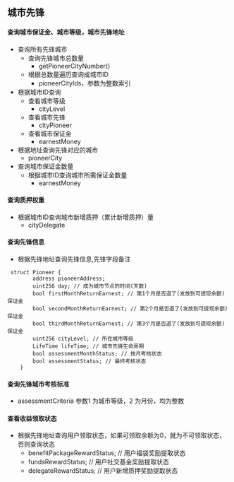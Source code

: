 ## 城市先锋

#### 查询城市保证金、城市等级，城市先锋地址

- 查询所有先锋城市
    - 查询先锋城市总数量
        - getPioneerCityNumber()
    - 根据总数量遍历查询成城市ID
        - pioneerCityIds，参数为整数索引
- 根据城市ID查询
    - 查看城市等级
        - cityLevel
    - 查看城市先锋
        - cityPioneer
    - 查看城市保证金
        - earnestMoney
- 根据地址查询先锋对应的城市
    - pioneerCity
- 查询城市保证金数量
    - 根据城市ID查询城市所需保证金数量
        - earnestMoney

#### 查询质押权重

- 根据城市ID查询城市新增质押（累计新增质押）量
    - cityDelegate

#### 查询先锋信息

- 根据先锋地址查询先锋信息,先锋字段备注

``` solidity
 struct Pioneer {
        address pioneerAddress;
        uint256 day; // 成为城市节点的时间(天数)
        bool firstMonthReturnEarnest; // 第1个月是否退了(发放到可提现余额)保证金
        bool secondMonthReturnEarnest; // 第2个月是否退了(发放到可提现余额)保证金
        bool thirdMonthReturnEarnest; // 第3个月是否退了(发放到可提现余额)保证金
        uint256 cityLevel; // 所在城市等级
        LifeTime lifeTime; // 城市先锋生命周期
        bool assessmentMonthStatus; // 按月考核状态
        bool assessmentStatus; // 最终考核状态
    }
```

#### 查询先锋城市考核标准

- assessmentCriteria 参数1 为城市等级，2 为月份，均为整数

#### 查看收益领取状态

- 根据先锋地址查询用户领取状态，如果可领取余额为0，就为不可领取状态，否则查询状态
    - benefitPackageRewardStatus; // 用户福袋奖励提取状态
    - fundsRewardStatus; // 用户社交基金奖励提取状态
    - delegateRewardStatus; // 用户新增质押奖励提取状态